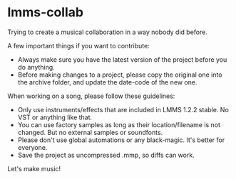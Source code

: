 # lmms-collab
Trying to create a musical collaboration in a way nobody did before.

A few important things if you want to contribute:
- Always make sure you have the latest version of the project before you do anything.
- Before making changes to a project, please copy the original one into the archive folder, and update the date-code of the new one.

When working on a song, please follow these guidelines:
- Only use instruments/effects that are included in LMMS 1.2.2 stable. No VST or anything like that.
- You can use factory samples as long as their location/filename is not changed. But no external samples or soundfonts.
- Please don't use global automations or any black-magic. It's better for everyone.
- Save the project as uncompressed .mmp, so diffs can work.

Let's make music!
